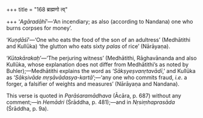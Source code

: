 +++
title = "168 ब्राह्मणो त्व्"

+++
‘*Agāradāhī*’—‘An incendiary; as also (according to Nandana) one who
burns corpses for money’.

‘*Kuṇḍāśī*’—‘One who eats the food of the son of an adultress’
(Medhātithi and Kullūka) ‘the glutton who eats sixty *palas* of rice’
(Nārāyaṇa).

‘*Kūtakārakaḥ*’—‘The perjuring witness’ (Medhātithi, Rāghavānanda and
also Kullūka, whose explanation does not differ from Medhātithi’s as
noted by Buhler);—Medhātithi explains the word as ‘*Sākṣyeṣvanṛtavādī*,’
and Kullūka as ‘*Sākṣivāde mṛṣāvādasya-kartā*’;—‘any one who commits
fraud, *i.e*. a forger, a falsifier of weights and measures’ (Nārāyaṇa
and Nandana).

This verse is quoted in *Parāśaramādhava* (Ācāra, p. 687) without any
comment;—in *Hemādri* (Śrāddha, p. 481);—and in *Nṛsiṃhaprasāda*
(Śrāddha, p. 9a).


